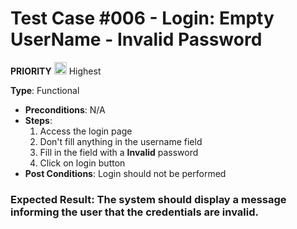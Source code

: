 # Test Case #006 - Login: Empty UserName - Invalid Password 

 **PRIORITY** <img src="https://i.postimg.cc/y6bMbpH8/ta2.png" width="20"/> Highest

**Type**: Functional
- **Preconditions**: N/A
- **Steps**:
  1. Access the login page
  2. Don't fill anything in the username field
  3. Fill in the field with a **Invalid** password
  4. Click on login button
- **Post Conditions**: Login should not be performed

### **Expected Result**: The system should display a message informing the user that the credentials are invalid.